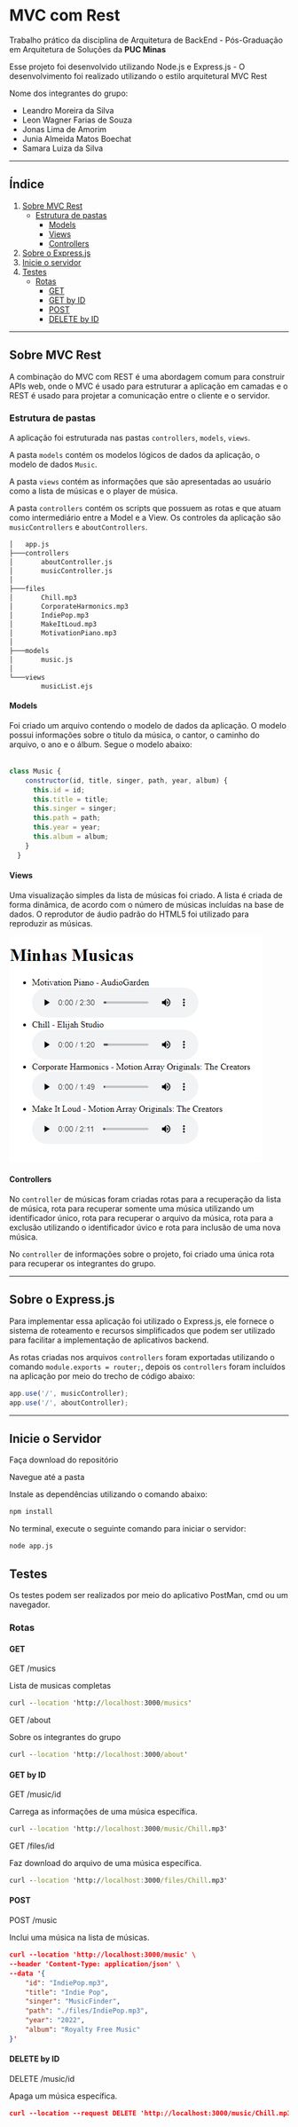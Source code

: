 # MVC com Rest

Trabalho prático da disciplina de Arquitetura de BackEnd - Pós-Graduação em Arquitetura de Soluções da **PUC Minas**

Esse projeto foi desenvolvido utilizando Node.js e Express.js - O desenvolvimento foi realizado utilizando o estilo arquitetural MVC Rest

Nome dos integrantes do grupo:

- Leandro Moreira da Silva
- Leon Wagner Farias de Souza
- Jonas Lima de Amorim
- Junia Almeida Matos Boechat
- Samara Luiza da Silva

---

## <a> Índice </a>

1. [Sobre MVC Rest](#sobre-mvc-rest)
    + [Estrutura de pastas](#estrutura-pastas)
        - [Models](#models)
        - [Views](#views)
        - [Controllers](#controllers)
2. [Sobre o Express.js](#sobre-o-expressjs)
3. [Inicie o servidor](#inicie-o-servidor)
4. [Testes](#testes)
    + [Rotas](#rotas)
        - [GET](#get)
        - [GET by ID](#get-by-id)
        - [POST](#post)
        - [DELETE by ID](#delete-by-id)

---

## <a name="sobre-mvc-rest">Sobre MVC Rest </a>

A combinação do MVC com REST é uma abordagem comum para
construir APIs web, onde o MVC é usado para estruturar a aplicação em camadas e o REST é usado para projetar a comunicação entre o cliente e o servidor.

### <a name="estrutura-pastas"> Estrutura de pastas </a>

A aplicação foi estruturada nas pastas `controllers`, `models`, `views`.

A pasta `models` contém os modelos lógicos de dados da aplicação, o modelo de dados `Music`.

A pasta `views` contém as informações que são apresentadas ao usuário como a lista de músicas e o player de música.

A pasta `controllers` contém os scripts que possuem as rotas e que atuam como intermediário entre a Model e a View. Os controles da aplicação são `musicControllers` e `aboutControllers`.

``` shell
│   app.js
├───controllers
│       aboutController.js
│       musicController.js
│
├───files
│       Chill.mp3
│       CorporateHarmonics.mp3
│       IndiePop.mp3
│       MakeItLoud.mp3
│       MotivationPiano.mp3
│
├───models
│       music.js
│
└───views
        musicList.ejs

```

#### <a name="model"> Models </a>

Foi criado um arquivo contendo o modelo de dados da aplicação. O modelo possui informações sobre o titulo da música, o cantor, o caminho do arquivo, o ano e o álbum. Segue o modelo abaixo:

```javascript

class Music {
    constructor(id, title, singer, path, year, album) {
      this.id = id;
      this.title = title;
      this.singer = singer;
      this.path = path;
      this.year = year;
      this.album = album;
    }
  }

```

#### <a name="views"> Views </a>

Uma visualização simples da lista de músicas foi criado. A lista é criada de forma dinâmica, de acordo com o número de músicas incluídas na base de dados. O reprodutor de áudio padrão do HTML5 foi utilizado para reproduzir as músicas.

![image](./files/view_page.png)

#### <a name="controllers"> Controllers </a>

No `controller` de músicas foram criadas rotas para a recuperação da lista de música, rota para recuperar somente uma música utilizando um identificador único, rota para recuperar o arquivo da música, rota para a exclusão utilizando o identificador úvico e rota para inclusão de uma nova música.

No `controller` de informações sobre o projeto, foi criado uma única rota para recuperar os integrantes do grupo.

---

## <a name="sobre-express">Sobre o Express.js </a>

Para implementar essa aplicação foi utilizado o Express.js, ele fornece o sistema de roteamento e recursos simplificados que podem ser utilizado para facilitar a implementação de aplicativos backend.

As rotas criadas nos arquivos `controllers` foram exportadas utilizando o comando `module.exports = router;`, depois os `controllers` foram incluídos na aplicação por meio do trecho de código abaixo:

``` javascript
app.use('/', musicController);
app.use('/', aboutController);
```

---

## <a name="iniciar-servidor">Inicie o Servidor </a>

Faça download do repositório

Navegue até a pasta

Instale as dependências utilizando o comando abaixo:

```cmd
npm install
```

No terminal, execute o seguinte comando para iniciar o servidor:

```cmd
node app.js
```

## <a name="testes">Testes </a>

Os testes podem ser realizados por meio do aplicativo PostMan, cmd ou um navegador.

### <a name="rotas">Rotas </a>

#### <a name="get">GET </a>

GET /musics

Lista de musicas completas

```cmd
curl --location 'http://localhost:3000/musics'

```

GET /about

Sobre os integrantes do grupo

```cmd
curl --location 'http://localhost:3000/about'

```

#### <a name="get-id">GET by ID </a>

GET /music/id

Carrega as informações de uma música específica.

```cmd
curl --location 'http://localhost:3000/music/Chill.mp3'
```

GET /files/id

Faz download do arquivo de uma música específica.

```cmd
curl --location 'http://localhost:3000/files/Chill.mp3'
```

#### <a name="post">POST </a>

POST /music

Inclui uma música na lista de músicas.

```json
curl --location 'http://localhost:3000/music' \
--header 'Content-Type: application/json' \
--data '{
    "id": "IndiePop.mp3",
    "title": "Indie Pop",
    "singer": "MusicFinder",
    "path": "./files/IndiePop.mp3",
    "year": "2022",
    "album": "Royalty Free Music"
}'

```

#### <a name="delete-id">DELETE by ID </a>

DELETE /music/id

Apaga um música específica.

```json
curl --location --request DELETE 'http://localhost:3000/music/Chill.mp3'
```
